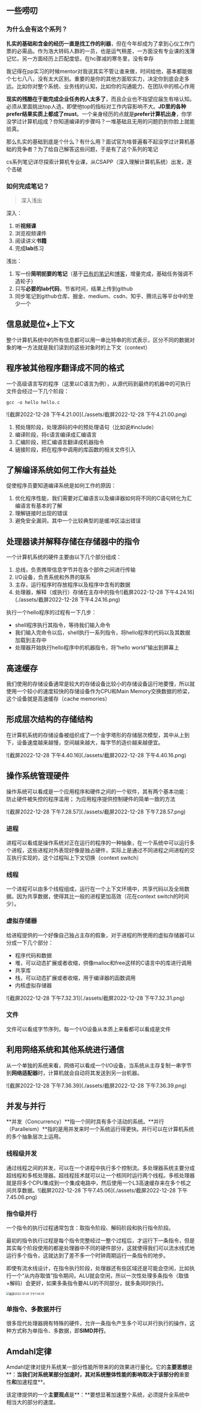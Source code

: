 ## 一些唠叨

### 为什么会有这个系列？

**扎实的基础和含金的经历一直是找工作的利器**，但在今年却成为了拿到心仪工作门票的必需品。作为浩大转码人群的一员，也是运气稍差，一方面没有专业课的浅薄记忆，另一方面经历上匹配度低，在hc骤减的寒冬里，没有幸存

我记得在pp实习的时候mentor对我说其实不管让谁来做，时间给他，基本都能做个七七八八，没有太大区别。重要的是你的其他方面软实力，决定你到底会走多远。比如你对整个系统、业务线的认知，比如你的沟通能力、在团队中的核心作用

**现实的残酷在于能完成企业任务的人太多了**，而且企业也不指望应届生有啥认知。必须从里面挑出top人选，即使他top的指标对工作内容影响不大。**JD里的各种prefer结果实质上都成了must**。一个亲身经历的点就是**prefer计算机出身**，你学没学过计算机组成？你知道编译的步骤吗？一堆基础且无用的问题扔到你脸上就能验真。

那么扎实的基础到底是个什么？有什么用？面试官为啥普遍看不起没学过计算机基础的竞争者？为了给自己解答这些问题，于是有了这个系列的笔记

cs系列笔记详尽探索计算机专业课，从CSAPP（深入理解计算机系统）出发，逐个击破

### 如何完成笔记？

> 深入浅出

深入：

1. 听**视频课**
2. 浏览视频课件
3. 阅读讲义**书籍**
4. 完成**lab**练习

浅出：

1. 写一份**简明扼要的笔记**（基于[已有的笔记](https://github.com/Sixzeroo/CSAPP)和[博客](https://zhuanlan.zhihu.com/p/103969274)，增量完成，基础任务强调不造轮子）
2. 只写**必要的lab代码**，节省时间，结果上传到github
3. 同步笔记到github仓库、掘金、medium、csdn、知乎、腾讯云等平台中的至少一个

## 信息就是位+上下文
整个计算机系统中的所有信息都可以用一串比特串的形式表示，区分不同的数据对象的唯一方法就是我们读到的这些对象时的上下文（context）

## 程序被其他程序翻译成不同的格式
一个高级语言写的程序（这里以C语言为例），从源代码到最终的机器中的可执行文件会经过一下几个阶段：

```shell
gcc -o hello hello.c
```

![截屏2022-12-28 下午4.21.00](./assets/截屏2022-12-28 下午4.21.00.png)

1. 预处理阶段，处理源码的中的预处理语句（比如说#include）
2. 编译阶段，将c语言编译成汇编语言
3. 汇编阶段，把汇编语言翻译成机器指令
4. 链接阶段，把在程序中调用的库函数的相关文件引入

## 了解编译系统如何工作大有益处
促使程序员要知道编译系统是如何工作的原因：
1. 优化程序性能，我们需要对汇编语言以及编译器如何将不同的C语句转化为汇编语言有基本的了解
2. 理解链接时出现的错误
3. 避免安全漏洞，其中一个比较典型的是缓冲区溢出错误

## 处理器读并解释存储在存储器中的指令

一个计算机系统的硬件主要由以下几个部分组成：
1. 总线，负责携带信息字节并在各个部件之间进行传输
2. I/O设备，负责系统和外界的联系
3. 主存，运行程序时存放程序以及程序中含有的数据
4. 处理器，解释（或执行）存储在主存中的指令![截屏2022-12-28 下午4.24.16](./assets/截屏2022-12-28 下午4.24.16.png)

执行一个hello程序的过程有一下几步：
* shell程序执行其指令，等待我们输入命令
* 我们输入完命令以后，shell执行一系列指令，将hello程序的代码以及其数据加载到主存中
* 处理器开始执行hello程序中的机器指令，将“hello world”输出到屏幕上

## 高速缓存

我们使用的存储设备通常是较大的存储设备比较小的存储设备运行地要慢，所以就使用一个较小的速度较快的存储设备作为CPU和Main Memory交换数据的桥梁，这个设备就是高速缓存（cache memories）

## 形成层次结构的存储结构

在计算机系统的存储设备被组织成了一个金字塔形的存储层次模型，其中从上到下，设备速度越来越慢，空间越来越大，每字节的造价越来越便宜。

![截屏2022-12-28 下午4.40.16](./assets/截屏2022-12-28 下午4.40.16.png)

## 操作系统管理硬件

操作系统可以看成是一个应用程序和硬件之间的一个软件，其有两个基本功能： 防止硬件被失控的程序滥用； 为应用程序提供控制硬件的简单一致的方法

![截屏2022-12-28 下午7.28.57](./assets/截屏2022-12-28 下午7.28.57.png)

###  进程
进程可以看成是操作系统对正在运行的程序的一种抽象，在一个系统中可以运行多个进程，这些进程对外表现好像是独占硬件，实际上是通过不同进程之间进程的交互执行实现的，这个过程叫上下文切换（context switch）

###  线程
一个进程可以由多个线程组成，运行在一个上下文环境中，共享代码以及全局数据。因为共享数据，使得其比一般的进程更加高效（花在context switch的时间少）。

### 虚拟存储器
给进程提供的一个好像自己独占主存的假象，对于进程的所使用的虚拟存储器可以分成一下几个部分：
* 程序代码和数据
* 堆，可以动态扩展或者收缩，供像malloc和free这样的C语言中的库进行调用
* 共享库
* 栈，可以动态扩展或者收缩，用于编译器的函数调用
* 内核虚拟存储器

![截屏2022-12-28 下午7.32.31](./assets/截屏2022-12-28 下午7.32.31.png)

### 文件
文件可以看成字节序列，每一个I/O设备从本质上来看都可以看成是文件

## 利用网络系统和其他系统进行通信

从一个单独的系统来看，网络可以看成一个I/O设备，当系统从主存复制一串字节到**网络适配器**时，计算机就会自动将其发送到另一台机器。

![截屏2022-12-28 下午7.36.39](./assets/截屏2022-12-28 下午7.36.39.png)

## 并发与并行

**并发（Concurrency）**指一个同时具有多个活动的系统。**并行（Paralleism）**指的是用并发来时一个系统运行得更快。并行可以在计算机系统的多个抽象层次上运用。

### 线程级并发

通过线程之间的并发，可以在一个进程中执行多个控制流。多处理器系统主要分成超线程和多核处理器。超线程技术就可以让一个核同时运行两个线程。多核处理器就是将多个CPU集成到一个集成电路中，然后使用一个L3高速缓存来在多个核之间共享数据。![截屏2022-12-28 下午7.45.06](./assets/截屏2022-12-28 下午7.45.06.png)

### 指令级并行

一个指令的执行过程通常包含：取指令阶段、解码阶段和执行指令阶段。

最初的指令执行过程是每个指令完整经过一整个过程后，才运行下一条指令，但是其实每个阶段使用的都是处理器中不同的硬件部分，这就使得我们可以流水线式地运行多个指令，这就达到了差不多一个时钟周期运行一条指令的地步。

即使有流水线设计，在指令执行阶段，处理器还有些区域还是可能会空闲，比如执行一个“从内存取值”指令期间，ALU就会空闲，所以一次性处理多条指令（取值+解码）会更好，如果多条指令要ALU的不同部分，就多条同时执行。

<img src="./assets/截屏2022-12-28 下午7.44.35.png" alt="截屏2022-12-28 下午7.44.35" style="zoom:50%;" />

### 单指令、多数据并行

很多现代处理器拥有特殊的硬件，允许一条指令产生多个可以并行执行的操作，这种方式称为单指令、多数据，即**SIMD并行**。

## Amdahl定律

Amdahl定律对提升系统某一部分性能所带来的的效果进行量化。它的**主要思想**是**：**当我们对系统某部分加速时，其对系统整体性能的影响取决于该部分的**重要性**和**加速程度**。

该定律提供的一个**主要观点**是**：**要想显著加速整个系统，必须提升全系统中相当大的部分的速度。





